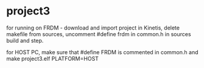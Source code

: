 # project3
for running on FRDM - download and import project in Kinetis, delete makefile from sources, 
uncomment #define frdm in common.h in sources build and step.

for HOST PC, make sure that #define FRDM is commented in common.h and make project3.elf PLATFORM=HOST 


